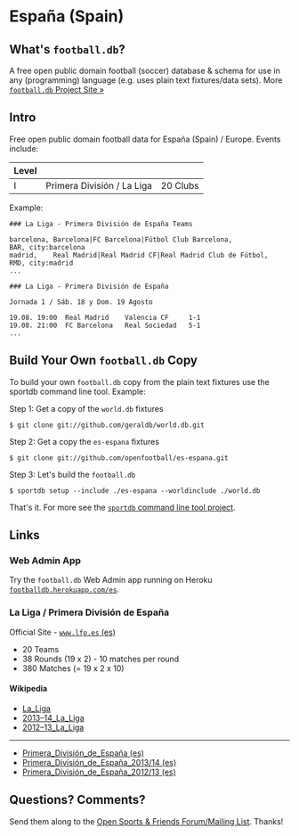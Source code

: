 # España (Spain)

## What's `football.db`?

A free open public domain football (soccer) database & schema
for use in any (programming) language
(e.g. uses plain text fixtures/data sets).
More [`football.db` Project Site »](http://openfootball.github.io)

## Intro

Free open public domain football data for España (Spain) / Europe. Events include:

| Level |                                |            |
| ----- | ------------------------------ | ---------- |
| I     |  Primera División / La Liga    |  20 Clubs  |


Example:

~~~
### La Liga - Primera División de España Teams

barcelona, Barcelona|FC Barcelona|Fútbol Club Barcelona,           BAR, city:barcelona
madrid,    Real Madrid|Real Madrid CF|Real Madrid Club de Fútbol,  RMD, city:madrid
...
~~~

~~~
### La Liga - Primera División de España

Jornada 1 / Sáb. 18 y Dom. 19 Agosto

19.08. 19:00  Real Madrid    Valencia CF     1-1
19.08. 21:00  FC Barcelona   Real Sociedad   5-1
...
~~~


## Build Your Own `football.db` Copy

To build your own `football.db` copy from the plain text fixtures
use the sportdb command line tool. Example:

Step 1:  Get a copy of the `world.db` fixtures

    $ git clone git://github.com/geraldb/world.db.git

Step 2:  Get a copy the `es-espana` fixtures

    $ git clone git://github.com/openfootball/es-espana.git

Step 3:  Let's build the `football.db`

    $ sportdb setup --include ./es-espana --worldinclude ./world.db

That's it. For more
see the [`sportdb` command line tool project](https://github.com/geraldb/sport.db.ruby).



## Links

### Web Admin App

Try the `football.db` Web Admin app running on Heroku
[`footballdb.herokuapp.com/es`](http://footballdb.herokuapp.com/es).

### La Liga / Primera División de España

Official Site - [`www.lfp.es` (es)](http://www.lfp.es)

- 20 Teams
- 38 Rounds (19 x 2) - 10 matches per round
- 380 Matches (= 19 x 2 x 10)



#### Wikipedia

- [La_Liga](http://en.wikipedia.org/wiki/La_Liga)
- [2013–14_La_Liga](http://en.wikipedia.org/wiki/2013–14_La_Liga)
- [2012–13_La_Liga](http://en.wikipedia.org/wiki/2012–13_La_Liga)

---

- [Primera_División_de_España (es)](http://es.wikipedia.org/wiki/Primera_División_de_España)
- [Primera_División_de_España_2013/14 (es)](http://es.wikipedia.org/wiki/Primera_División_de_España_2013/14)
- [Primera_División_de_España_2012/13 (es)](http://es.wikipedia.org/wiki/Primera_División_de_España_2012/13)


## Questions? Comments?

Send them along to the
[Open Sports & Friends Forum/Mailing List](http://groups.google.com/group/opensport).
Thanks!


